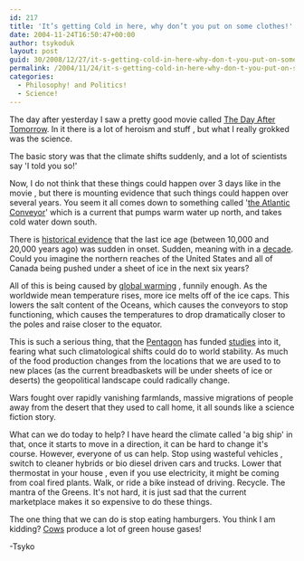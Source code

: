 ```yaml
---
id: 217
title: 'It’s getting Cold in here, why don’t you put on some clothes!'
date: 2004-11-24T16:50:47+00:00
author: tsykoduk
layout: post
guid: 30/2008/12/27/it-s-getting-cold-in-here-why-don-t-you-put-on-some-clothes
permalink: /2004/11/24/it-s-getting-cold-in-here-why-don-t-you-put-on-some-clothes/
categories:
  - Philosophy! and Politics!
  - Science!
---
```

<p>The day after yesterday I saw a pretty good movie called <a href="http://www.thedayaftertomorrow.com/">The Day After Tomorrow</a>. In it there is a lot of heroism and stuff , but what I really grokked was the science.</p>


<p>The basic story was that the climate shifts suddenly, and a lot of scientists say 'I told you so!'</p>


<p>Now, I do not think that these things could happen over 3 days like in the movie , but there is mounting evidence that such things could happen over several years. You seem it all comes down to something called '<a href="http://science.nasa.gov/headlines/y2004/05mar_arctic.htm">the Atlantic Conveyor</a>' which is a current that pumps warm water up north, and takes cold water down south.</p>


<p>There is <a href="http://www.esd.ornl.gov/projects/qen/transit.html">historical evidence</a> that the last ice age (between 10,000 and 20,000 years ago) was sudden in onset. Sudden, meaning with in a <a href="http://www.whoi.edu/institutes/occi/currenttopics/climatechange_wef.html">decade</a>. Could you imagine the northern reaches of the United States and all of Canada being pushed under a sheet of ice in the next six years?</p>


<p>All of this is being caused by <a href="http://calspace.ucsd.edu/virtualmuseum/climatechange1/cc1syllabus.shtml">global warming</a> , funnily enough. As the worldwide mean temperature rises, more ice melts off of the ice caps. This lowers the salt content of the Oceans, which causes the conveyors to stop functioning, which causes the temperatures to drop dramatically closer to the poles and raise closer to the equator.</p>


<p>This is such a serious thing, that the <a href="http://ipsnews.net/interna.asp?idnews=22410">Pentagon</a> has funded <a href="http://www.fortune.com/fortune/technology/articles/0,15114,582584-3,00.html">studies</a> into it, fearing what such climatological shifts could do to world stability. As much of the food production changes from the locations that we are used to to new places (as the current breadbaskets will be under sheets of ice or deserts) the geopolitical landscape could radically change.</p>


<p>Wars fought over rapidly vanishing farmlands, massive migrations of people away from the desert that they used to call home, it all sounds like a science fiction story.</p>


<p>What can we do today to help? I have heard the climate called 'a big ship' in that, once it starts to move in a direction, it can be hard to change it's course. However, everyone of us can help. Stop using wasteful vehicles , switch to cleaner hybrids or bio diesel driven cars and trucks. Lower that thermostat in your house , even if you use electricity, it might be coming from coal fired plants. Walk, or ride a bike instead of driving. Recycle. The mantra of the Greens. It's not hard, it is just sad that the current marketplace makes it so expensive to do these things.</p>


<p>The one thing that we can do is stop eating hamburgers. You think I am kidding? <a href="http://www.cgfi.org/materials/articles/2005/april_01_05.htm">Cows</a> produce a lot of green house gases!</p>


<p>-Tsyko</p>